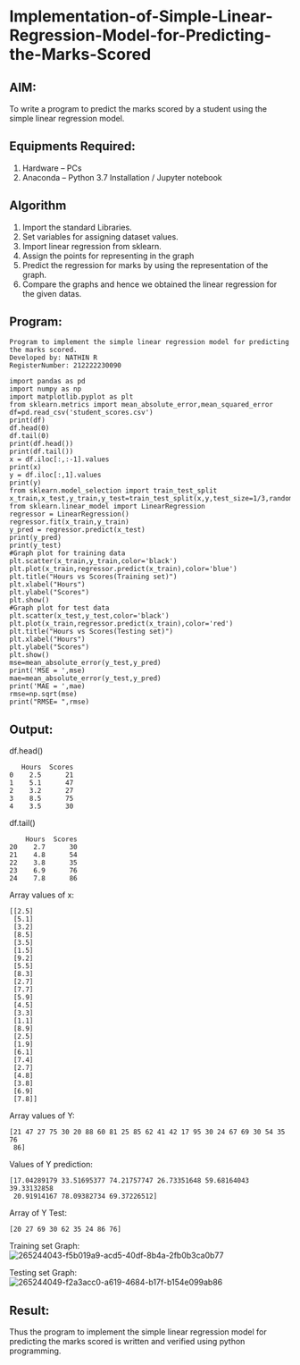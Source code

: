 # Implementation-of-Simple-Linear-Regression-Model-for-Predicting-the-Marks-Scored

## AIM:
To write a program to predict the marks scored by a student using the simple linear regression model.

## Equipments Required:
1. Hardware – PCs
2. Anaconda – Python 3.7 Installation / Jupyter notebook

## Algorithm
1. Import the standard Libraries.
2. Set variables for assigning dataset values.
3. Import linear regression from sklearn.
4. Assign the points for representing in the graph
5. Predict the regression for marks by using the representation of the graph.
6. Compare the graphs and hence we obtained the linear regression for the given datas.

## Program:
```
Program to implement the simple linear regression model for predicting the marks scored.
Developed by: NATHIN R
RegisterNumber: 212222230090
```
```
import pandas as pd
import numpy as np
import matplotlib.pyplot as plt
from sklearn.metrics import mean_absolute_error,mean_squared_error
df=pd.read_csv('student_scores.csv')
print(df)
df.head(0)
df.tail(0)
print(df.head())
print(df.tail())
x = df.iloc[:,:-1].values
print(x)
y = df.iloc[:,1].values
print(y)
from sklearn.model_selection import train_test_split
x_train,x_test,y_train,y_test=train_test_split(x,y,test_size=1/3,random_state=0)
from sklearn.linear_model import LinearRegression
regressor = LinearRegression()
regressor.fit(x_train,y_train)
y_pred = regressor.predict(x_test)
print(y_pred)
print(y_test)
#Graph plot for training data
plt.scatter(x_train,y_train,color='black')
plt.plot(x_train,regressor.predict(x_train),color='blue')
plt.title("Hours vs Scores(Training set)")
plt.xlabel("Hours")
plt.ylabel("Scores")
plt.show()
#Graph plot for test data
plt.scatter(x_test,y_test,color='black')
plt.plot(x_train,regressor.predict(x_train),color='red')
plt.title("Hours vs Scores(Testing set)")
plt.xlabel("Hours")
plt.ylabel("Scores")
plt.show()
mse=mean_absolute_error(y_test,y_pred)
print('MSE = ',mse)
mae=mean_absolute_error(y_test,y_pred)
print('MAE = ',mae)
rmse=np.sqrt(mse)
print("RMSE= ",rmse)
```
## Output:
df.head()
```
   Hours  Scores
0    2.5      21
1    5.1      47
2    3.2      27
3    8.5      75
4    3.5      30
```
df.tail()
```
    Hours  Scores
20    2.7      30
21    4.8      54
22    3.8      35
23    6.9      76
24    7.8      86
```
Array values of x:
```
[[2.5]
 [5.1]
 [3.2]
 [8.5]
 [3.5]
 [1.5]
 [9.2]
 [5.5]
 [8.3]
 [2.7]
 [7.7]
 [5.9]
 [4.5]
 [3.3]
 [1.1]
 [8.9]
 [2.5]
 [1.9]
 [6.1]
 [7.4]
 [2.7]
 [4.8]
 [3.8]
 [6.9]
 [7.8]]
```
Array values of Y:
```
[21 47 27 75 30 20 88 60 81 25 85 62 41 42 17 95 30 24 67 69 30 54 35 76
 86]
```
Values of Y prediction:
```
[17.04289179 33.51695377 74.21757747 26.73351648 59.68164043 39.33132858
 20.91914167 78.09382734 69.37226512]
```
Array of Y Test:
```
[20 27 69 30 62 35 24 86 76]
```
Training set Graph:
![265244043-f5b019a9-acd5-40df-8b4a-2fb0b3ca0b77](https://github.com/NathinR/Implementation-of-Simple-Linear-Regression-Model-for-Predicting-the-Marks-Scored/assets/118679646/c43bc131-f5cf-460c-8533-62337f7e64e8)

Testing set Graph:
![265244049-f2a3acc0-a619-4684-b17f-b154e099ab86](https://github.com/NathinR/Implementation-of-Simple-Linear-Regression-Model-for-Predicting-the-Marks-Scored/assets/118679646/be799acf-621c-49b0-8e57-36e9b9e1690a)

## Result:
Thus the program to implement the simple linear regression model for predicting the marks scored is written and verified using python programming.
